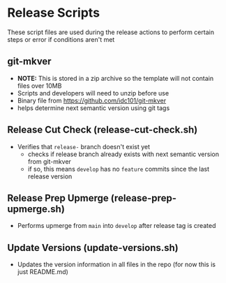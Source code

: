 # Release Scripts
These script files are used during the release actions to perform certain steps or error if conditions aren't met

## git-mkver
- **NOTE:** This is stored in a zip archive so the template will not contain files over 10MB
- Scripts and developers will need to unzip before use
- Binary file from https://github.com/idc101/git-mkver
- helps determine next semantic version using git tags

## Release Cut Check (release-cut-check.sh)
- Verifies that `release-` branch doesn't exist yet
    - checks if release branch already exists with next semantic version from git-mkver
    - if so, this means `develop` has no `feature` commits since the last release version

## Release Prep Upmerge (release-prep-upmerge.sh)
- Performs upmerge from `main` into `develop` after release tag is created

## Update Versions (update-versions.sh)
- Updates the version information in all files in the repo (for now this is just README.md)